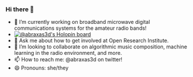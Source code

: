 ### Hi there 👋
- 🔭 I’m currently working on broadband microwave digital communications systems for the amateur radio bands!
- [![@abraxas3d's Holopin board](https://holopin.me/abraxas3d)](https://holopin.io/@abraxas3d)
- 💬 Ask me about how to get involved at Open Research Institute.
- 👯 I’m looking to collaborate on algorithmic music composition, machine learning in the radio environment, and more.
- 📫 How to reach me: @abraxas3d on twitter!
- 😄 Pronouns: she/they



<!--
**Abraxas3d/Abraxas3d** is a ✨ _special_ ✨ repository because its `README.md` (this file) appears on your GitHub profile.

Here are some ideas to get you started:

- 🔭 I’m currently working on ...
- 🌱 I’m currently learning ...
- 👯 I’m looking to collaborate on ...
- 🤔 I’m looking for help with ...
- 💬 Ask me about ...
- 📫 How to reach me: ...
- 😄 Pronouns: ...
- ⚡ Fun fact: ...
-->
